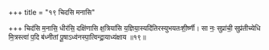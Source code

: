 +++
title = "१९ चिदसि मनासि"

+++
चिद॑सि म॒नासि॒ धीर॑सि॒ दक्षि॑णासि क्ष॒त्रिया॑सि य॒ज्ञिया॒स्यदि॑तिरस्युभयतःशी॒र्ष्णी। सा नः॒ सुप्रा॑ची॒ सुप्र॑तीच्येधि मि॒त्रस्त्वा॑ प॒दि ब॑ध्नीतां पू॒षाऽध्व॑नस्पा॒त्विन्द्रा॒याध्य॑क्षाय ॥१९॥